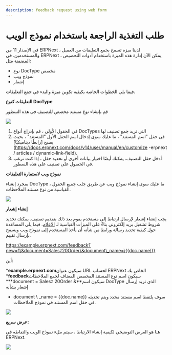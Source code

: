 ```yaml
---
description: feedback request using web form
---
```


# طلب التغذية الراجعة باستخدام نموذج الويب

في الإصدار 11 من ERPNext ، لدينا ميزة تسمح بجمع التعليقات من العميل والمستخدمين. في ERPNext ، يمكن الآن إدارة هذه الميزة باستخدام أدوات التخصيص المضمنة مثل:

* نوع DocType مخصص
* نموذج ويب
* إشعار

فيما يلي الخطوات الخاصة بكيفية تكوين ميزة والبدء في جمع التعليقات.

**التعليقات كنوع DocType**

قم بإنشاء نوع مستند مخصص للتصنيف في هذه السطور

![](https://docs.erpnext.com/files/oUD%E2%80%9De.png)

1. في الحقول الأولى ، قم بإدراج أنواع DocTypes التي تريد جمع تصنيف لها
2. في حقل "اسم المستند" ، ما عليك سوى إدخال اسم الحقل الأول "المستند" ، بحيث يصبح \[رابطًا ديناميكيًا]\(https://docs.erpnext.com/docs/v14/user/manual/en/customize -erpnext / articles / dynamic-link-field).
3. أدخل حقل التصنيف. يمكنك أيضًا اختيار بيانات أخرى أو تحديد حقل ، إذا كنت ترغب في الحصول على تصنيف على هذه السطور.

**نموذج ويب لاستمارة التعليقات**

بمجرد إنشاء DocType ، ما عليك سوى إنشاء نموذج ويب عن طريق جلب جميع الحقول القياسية من نوع مستند الملاحظات.

![](https://docs.erpnext.com/files/eWKqJ50.png)

**إنشاء إشعار**

يجب إنشاء إشعار لإرسال ارتباط إلى مستخدم يقوم بعد ذلك بتقديم تصنيف. يمكنك تحديد شروط تشغيل بريد إلكتروني بناءً على الميزات القياسية لـ [الإعلام](https://erpnext.com/docs/user/manual/en/setting-up/notifications). فيما يلي المساعدة حول كيفية تحديد رسالة ورابط من شأنه أن يأخذ المستخدم إلى نموذج ويب ويسمح بإرسال تقييم.

https://example.erpnext.com/feedback؟new=1\&document=Sales٪20Order\&document\_name=\{{doc.name\}}

أين:

\***example.erpnext.com**سيكون عنوان URL لحساب ERPNext الخاص بك \***feedback**سيكون اسم نوع المستند المخصص المضاف لجمع الملاحظات \*\*\*document = Sales٪ 20Order &\*\*سيكون اسم DocType الذي تريد إرسال إشعار بشأنه

* document \ \_name = \{{doc.name\}} سوف يلتقط اسم مستند محدد ويتم تحديثه في حقل اسم المستند في نموذج الملاحظات.

![](https://docs.erpnext.com/files/UDBhIaK.png)

**عرض سريع:**

هنا هو العرض التوضيحي لكيفية إنشاء الارتباط ، سيتم ملء نموذج الويب والتقاطه في ERPNext.

![](https://docs.erpnext.com/files/hEbdh6c.gif)
